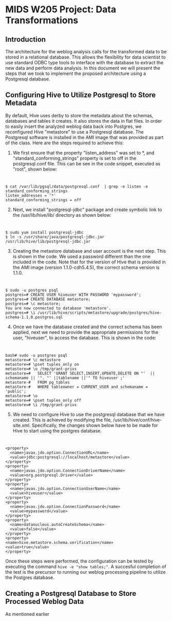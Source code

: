 # MIDS W205 Project: Data Transformations

## Introduction

The architecture for the weblog analysis calls for the transformed data to be stored in a relational database.
This allows the flexibility for data scientist to use standard ODBC type tools to interface with the database
to extract the new data and perform data analysis. In this document we will present the steps that we took to
implement the proposed architecture using a Postgresql database.

## Configuring Hive to Utilize Postgresql to Store Metadata 

By default, Hive uses derby to store the metadata about the schemas, databases and tables it creates. It also
stores the data in flat files. In order to easily insert the analyzed weblog data back into Postgres, we 
reconfigured Hive "metastore" to use a Postgresql database. The Postgresql software is installed in the AMI image that was provided as part of the class. Here are the steps required
to achieve this:

1. We first ensure that the property "listen\_address" was set to \*, and "standard\_conforming\_strings" property is set to off in the postgresql.conf file. This can be see in the code snippet, executed as "root", shown below:
#
```
$ cat /var/lib/pgsql/data/postgresql.conf  | grep -e listen -e standard_conforming_strings
listen_addresses = '*'
standard_conforming_strings = off
```

2. Next, we install "postgresql-jdbc" package and create symbolic link to the /usr/lib/hive/lib/ directory as shown below:
#
```
$ sudo yum install postgresql-jdbc
$ ln -s /usr/share/java/postgresql-jdbc.jar /usr/lib/hive/lib/postgresql-jdbc.jar
```

3. Creating the metastore database and user account is the next step. This is shown in the code. We used a password different than the one included in the code. Note that for the version of Hive that is provided in the AMI image (version 1.1.0-cdh5.4.5), the correct schema version is 1.1.0.
#
```
$ sudo -u postgres psql
postgres=# CREATE USER hiveuser WITH PASSWORD 'mypassword';
postgres=# CREATE DATABASE metastore;
postgres=# \c metastore;
You are now connected to database 'metastore'.
postgres=# \i /usr/lib/hive/scripts/metastore/upgrade/postgres/hive-schema-1.1.0.postgres.sql
```

4. Once we have the database created and the correct schema has been applied, next we need to provide the appropriate permissions for the user, "hiveuser", to access the database. This is shown in the code:
#
```
bash# sudo -u postgres psql
metastore=# \c metastore
metastore=# \pset tuples_only on
metastore=# \o /tmp/grant-privs
metastore=#   SELECT 'GRANT SELECT,INSERT,UPDATE,DELETE ON "'  || schemaname || '". "' ||tablename ||'" TO hiveuser ;'
metastore-#   FROM pg_tables
metastore-#   WHERE tableowner = CURRENT_USER and schemaname = 'public';
metastore=# \o
metastore=# \pset tuples_only off
metastore=# \i /tmp/grant-privs
```

5. We need to configure Hive to use the postgresql database that we have created. This is achieved by modifying the file, /usr/lib/hive/conf/hive-site.xml. Specifically, the changes shown below have to be made for Hive to start using the postgres database.
#
```
<property>
  <name>javax.jdo.option.ConnectionURL</name>
  <value>jdbc:postgresql://localhost/metastore</value>
</property> 
<property>
  <name>javax.jdo.option.ConnectionDriverName</name>
  <value>org.postgresql.Driver</value>
</property>
<property>
  <name>javax.jdo.option.ConnectionUserName</name>
  <value>hiveuser</value>
</property>
<property>
  <name>javax.jdo.option.ConnectionPassword</name>
  <value>mypassword</value>
</property>
<property>
  <name>datanucleus.autoCreateSchema</name>
  <value>false</value>
</property>
<property>
<name>hive.metastore.schema.verification</name>
<value>true</value>
</property>
```

Once these steps were performed, the configuration can be tested by executing the command ```hive -e "show tables;"```. A succesful completion of the test is the precursor to running our weblog processing pipeline to utilize the Postgres database.

## Creating a Postgresql Database to Store Processed Weblog Data

As mentioned earlier

